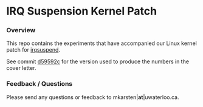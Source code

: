 IRQ Suspension Kernel Patch
===========================

### Overview

This repo contains the experiments that have accompanied our Linux kernel patch for
[irqsuspend](https://git.kernel.org/pub/scm/linux/kernel/git/torvalds/linux.git/commit/?id=80b6f094756f).

See commit
[d59592c](https://github.com/martinkarsten/irqsuspend/tree/d59592c6f98d68facc56006d3ad20693ba10dfc1)
for the version used to produce the numbers in the cover letter.

### Feedback / Questions

Please send any questions or feedback to mkarsten|**at**|uwaterloo.ca.
